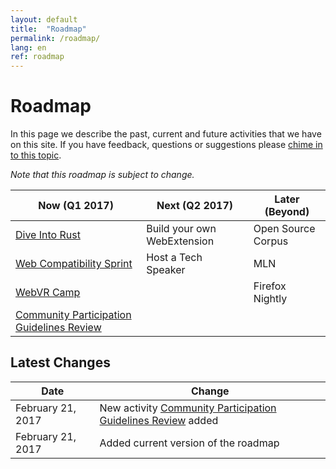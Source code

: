 ```yaml
---
layout: default
title:  "Roadmap"
permalink: /roadmap/
lang: en
ref: roadmap
---
```


# Roadmap

In this page we describe the past, current and future activities that we have on this site. If you have feedback, questions or suggestions please [chime in to this topic](https://discourse.mozilla-community.org/t/activate-mozilla-roadmap/10068).

*Note that this roadmap is subject to change.*

| Now (Q1 2017)  | Next (Q2 2017)   | Later (Beyond) |
| --- | --- | --- |
| [Dive Into Rust](/rust-hack/) | Build your own WebExtension | Open Source Corpus |
| [Web Compatibility Sprint](/webcompat-sprint/) | Host a Tech Speaker | MLN |
| [WebVR Camp](/webvr-camp/) |  | Firefox Nightly |
| [Community Participation Guidelines Review](/community-participation-guideline/) |  |  |

Latest Changes
---

| Date  | Change |
| --- | --- |
| February 21, 2017 | New activity [Community Participation Guidelines Review](/community-participation-guideline/) added |
| February 21, 2017 | Added current version of the roadmap |
